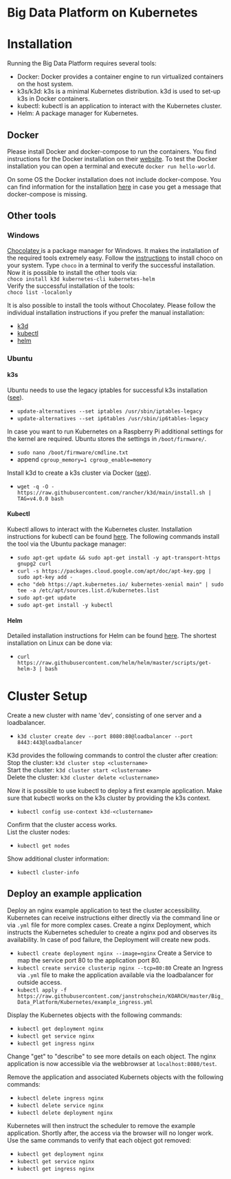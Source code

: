 # Big Data Platform on Kubernetes


# Installation
Running the Big Data Platform requires several tools:
- Docker: Docker provides a container engine to run virtualized containers on the host system.
- k3s/k3d: k3s is a minimal Kubernetes distribution. k3d is used to set-up k3s in Docker containers.
- kubectl: kubectl is an application to interact with the Kubernetes cluster.
- Helm: A package manager for Kubernetes. 

## Docker
Please install Docker and docker-compose to run the containers.
You find instructions for the Docker installation on their [website](https://docs.docker.com/get-docker/). 
To test the Docker installation you can open a terminal and execute `docker run hello-world`.

On some OS the Docker installation does not include docker-compose. You can find information for the installation [here](https://docs.docker.com/compose/install/)  in case you get a message that docker-compose is missing.

## Other tools

### Windows
[ Chocolatey ](https://chocolatey.org/) is a package manager for Windows.
It makes the installation of the required tools extremely easy.
Follow the [instructions](https://chocolatey.org/install) to install choco on your system.
Type `choco` in a terminal to verify the successful installation.
Now it is possible to install the other tools via:  
`choco install k3d kubernetes-cli kubernetes-helm`  
Verify the successful installation of the tools:  
`choco list -localonly`

It is also possible to install the tools without Chocolatey. Please follow the individual installation instructions if you prefer the manual installation:
- [k3d](https://github.com/rancher/k3d#get)
- [kubectl](https://kubernetes.io/de/docs/tasks/tools/install-kubectl/)
- [helm](https://helm.sh/docs/intro/install/)

### Ubuntu

#### k3s
Ubuntu needs to use the legacy iptables for successful k3s installation ([see](https://wiki.debian.org/nftables#Current_status)).
- `update-alternatives --set iptables /usr/sbin/iptables-legacy`
- `update-alternatives --set ip6tables /usr/sbin/ip6tables-legacy`

In case you want to run Kubernetes on a Raspberry Pi additional settings for the kernel are required.
Ubuntu stores the settings in `/boot/firmware/`.
- `sudo nano /boot/firmware/cmdline.txt`
- append `cgroup_memory=1 cgroup_enable=memory`

Install k3d to create a k3s cluster via Docker ([see](https://github.com/rancher/k3d#get)).  
- `wget -q -O - https://raw.githubusercontent.com/rancher/k3d/main/install.sh | TAG=v4.0.0 bash`  

#### Kubectl
Kubectl allows to interact with the Kubernetes cluster.
Installation instructions for kubectl can be found [here](https://kubernetes.io/docs/tasks/tools/install-kubectl/).
The following commands install the tool via the Ubuntu package manager: 
- `sudo apt-get update && sudo apt-get install -y apt-transport-https gnupg2 curl`
- `curl -s https://packages.cloud.google.com/apt/doc/apt-key.gpg | sudo apt-key add -`
- `echo "deb https://apt.kubernetes.io/ kubernetes-xenial main" | sudo tee -a /etc/apt/sources.list.d/kubernetes.list`
- `sudo apt-get update`
- `sudo apt-get install -y kubectl`

#### Helm
Detailed installation instructions for Helm can be found [here](https://helm.sh/docs/intro/install/).
The shortest installation on Linux can be done via:
- `curl https://raw.githubusercontent.com/helm/helm/master/scripts/get-helm-3 | bash`

# Cluster Setup

Create a new cluster with name 'dev', consisting of one server and a loadbalancer.
- `k3d cluster create dev --port 8080:80@loadbalancer --port 8443:443@loadbalancer`

K3d provides the following commands to control the cluster after creation:  
Stop the cluster: `k3d cluster stop <clustername>`  
Start the cluster: `k3d cluster start <clustername>`  
Delete the cluster: `k3d cluster delete <clustername>`

Now it is possible to use kubectl to deploy a first example application.
Make sure that kubectl works on the k3s cluster by providing the k3s context.
- `kubectl config use-context k3d-<clustername>`

Confirm that the cluster access works.  
List the cluster nodes:
- `kubectl get nodes`

Show additional cluster information:
- `kubectl cluster-info`

## Deploy an example application
Deploy an nginx example application to test the cluster accessibility.
Kubernetes can receive instructions either directly via the command line or via `.yml` file for more complex cases. 
Create a nginx Deployment, which instructs the Kubernetes scheduler to create a nginx pod and observes its availability. In case of pod failure, the Deployment will create new pods.
- `kubectl create deployment nginx --image=nginx`
Create a Service to map the service port 80 to the application port 80.
- `kubectl create service clusterip nginx --tcp=80:80`
Create an Ingress via `.yml` file to make the application available via the loadbalancer for outside access.
- `kubectl apply -f https://raw.githubusercontent.com/janstrohschein/KOARCH/master/Big_Data_Platform/Kubernetes/example_ingress.yml`

Display the Kubernetes objects with the following commands:
- `kubectl get deployment nginx`
- `kubectl get service nginx`
- `kubectl get ingress nginx`

Change "get" to "describe" to see more details on each object.
The nginx application is now accessible via the webbrowser at `localhost:8080/test`.

Remove the application and associated Kubernets objects with the following commands:
- `kubectl delete ingress nginx`
- `kubectl delete service nginx`
- `kubectl delete deployment nginx`

Kubernetes will then instruct the scheduler to remove the example application.
Shortly after, the access via the browser will no longer work. 
Use the same commands to verify that each object got removed:
- `kubectl get deployment nginx`
- `kubectl get service nginx`
- `kubectl get ingress nginx`

